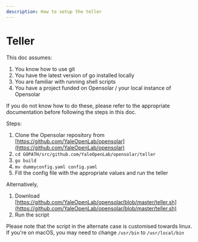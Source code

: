 ```yaml
---
description: How to setup the teller
---
```


# Teller

This doc assumes:

1. You know how to use git
2. You have the latest version of go installed locally
3. You are familiar with running shell scripts
4. You have a project funded on Opensolar / your local instance of Opensolar

If you do not know how to do these, please refer to the appropriate documentation before following the steps in this doc.

Steps:

1. Clone the Opensolar repository from [https://github.com/YaleOpenLab/opensolar](https://github.com/YaleOpenLab/opensolar)
2. `cd GOPATH/src/github.com/YaleOpenLab/opensolar/teller`
3. `go build`
4. `mv dummyconfig.yaml config.yaml`
5. Fill the config file with the appropriate values and run the teller

Alternatively,

1. Download [https://github.com/YaleOpenLab/opensolar/blob/master/teller.sh](https://github.com/YaleOpenLab/opensolar/blob/master/teller.sh)
2. Run the script

Please note that the script in the alternate case is customised towards linux. If you're on macOS, you may need to change `/usr/bin` to `/usr/local/bin`


